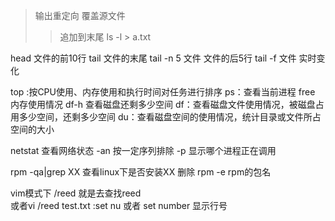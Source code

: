 > 输出重定向     覆盖源文件
>>   追加到末尾
ls -l > a.txt

head  文件的前10行
tail   文件的末尾
tail -n 5  文件     文件的后5行
tail -f  文件  实时变化

top :按CPU使用、内存使用和执行时间对任务进行排序
ps：查看当前进程
free 内存使用情况
df-h  查看磁盘还剩多少空间
df：查看磁盘文件使用情况，被磁盘占用多少空间，还剩多少空间
du：查看磁盘空间的使用情况，统计目录或文件所占空间的大小


netstat  查看网络状态
-an  按一定序列排除
-p   显示哪个进程正在调用

rpm -qa|grep XX
查看linux下是否安装XX
删除   rpm -e rpm的包名 


vim模式下
/reed       就是去查找reed   
或者vi /reed  test.txt
:set nu  或者 set number 显示行号